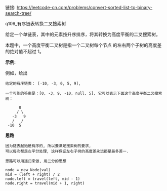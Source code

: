 链接:   https://leetcode-cn.com/problems/convert-sorted-list-to-binary-search-tree/

q109_有序链表转换二叉搜索树

给定一个单链表，其中的元素按升序排序，将其转换为高度平衡的二叉搜索树。

本题中，一个高度平衡二叉树是指一个二叉树每个节点 的左右两个子树的高度差的绝对值不超过 1。

**示例:**

例如，给出

```
给定的有序链表： [-10, -3, 0, 5, 9],

一个可能的答案是：[0, -3, 9, -10, null, 5], 它可以表示下面这个高度平衡二叉搜索树：

      0
     / \
   -3   9
   /   /
 -10  5

```

**思路**

```
因为链表起始是有序的, 所以要满足搜索树的要求, 
可以每次都是左平分处理, 这样保证左右子树的高度差永远都是最多差一.

思路可以用递归来做, 用二分的思想

node = new Node(val)
mid = (left + right) / 2
node.left = travel(left, mid - 1)
node.right = travel(mid + 1, right)

```







